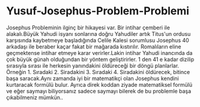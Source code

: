 # Yusuf-Josephus-Problem-Problemi
Josephus Probleminin ilginç bir hikayesi var. Bir intihar çemberi ile alakalı.Büyük Yahudi isyanı sonlarına doğru Yahudiler artık Titus'un ordusu karşısında kaybetmeye başladığında Celile Kalesi sorumlusu Josephus 40 arkadaşı ile beraber kaçar fakat bir mağarada kıstırılır. Romalıların eline geçmektense intihar etmeye karar verirler.Lakin intihar Yahudi inancında da çok büyük günah olduğundan bir yöntem geliştirirler. 1 den 41 e kadar dizilip sırasıyla sırası ile herkesin yanındakini öldüreceği bir döngü planlarlar. Örneğin 1. Sıradaki 2. Siradakini 3. Sıradaki 4. Siradakini öldürecek, bitince başa saracak.Aynı zamanda iyi bir matematikçi olan Josephus kendini kurtaracak formülü bulur.
Ayrıca direk koddan ziyade matematiksel formülü ve eğer saymayı biliyorsanız sadece saymayı bilerek de bu problemle başa çıkabilmeniz mümkün..
